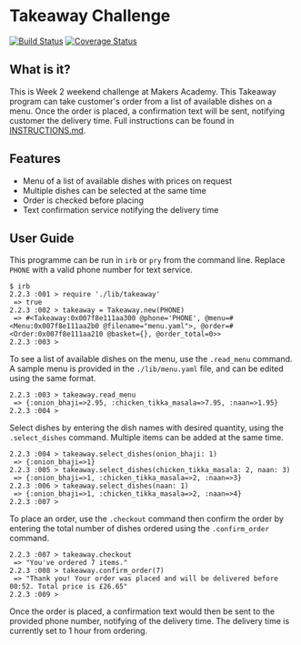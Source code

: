 Takeaway Challenge
===================
[![Build Status](https://travis-ci.org/yyl29/takeaway-challenge.svg?branch=master)](https://travis-ci.org/yyl29/takeaway-challenge) [![Coverage Status](https://coveralls.io/repos/github/yyl29/takeaway-challenge/badge.svg?branch=master)](https://coveralls.io/github/yyl29/takeaway-challenge?branch=master)

What is it?
-----------

This is Week 2 weekend challenge at Makers Academy. This Takeaway program can take customer's order from a list of available dishes on a menu. Once the order is placed, a confirmation text will be sent, notifying customer the delivery time. Full instructions can be found in [INSTRUCTIONS.md](https://github.com/yyl29/takeaway-challenge/blob/master/INSTRUCTIONS.md).

Features
---------

* Menu of a list of available dishes with prices on request
* Multiple dishes can be selected at the same time
* Order is checked before placing
* Text confirmation service notifying the delivery time

User Guide
----------

This programme can be run in `irb` or `pry` from the command line. Replace `PHONE` with a valid phone number for text service.

```
$ irb
2.2.3 :001 > require './lib/takeaway'
 => true
2.2.3 :002 > takeaway = Takeaway.new(PHONE)
 => #<Takeaway:0x007f8e111aa300 @phone='PHONE', @menu=#<Menu:0x007f8e111aa2b0 @filename="menu.yaml">, @order=#<Order:0x007f8e111aa210 @basket={}, @order_total=0>>
2.2.3 :003 >
```

To see a list of available dishes on the menu, use the `.read_menu` command. A sample menu is provided in the `./lib/menu.yaml` file, and can be edited using the same format.

```
2.2.3 :003 > takeaway.read_menu
 => {:onion_bhaji=>2.95, :chicken_tikka_masala=>7.95, :naan=>1.95}
2.2.3 :004 >
```

Select dishes by entering the dish names with desired quantity, using the `.select_dishes` command. Multiple items can be added at the same time.

```
2.2.3 :004 > takeaway.select_dishes(onion_bhaji: 1)
 => {:onion_bhaji=>1}
2.2.3 :005 > takeaway.select_dishes(chicken_tikka_masala: 2, naan: 3)
 => {:onion_bhaji=>1, :chicken_tikka_masala=>2, :naan=>3}
2.2.3 :006 > takeaway.select_dishes(naan: 1)
 => {:onion_bhaji=>1, :chicken_tikka_masala=>2, :naan=>4}
2.2.3 :007 >
```

To place an order, use the `.checkout` command then confirm the order by entering the total number of dishes ordered using the `.confirm_order` command.

```
2.2.3 :007 > takeaway.checkout
 => "You've ordered 7 items."
2.2.3 :008 > takeaway.confirm_order(7)
 => "Thank you! Your order was placed and will be delivered before 00:52. Total price is £26.65"
2.2.3 :009 >
```

Once the order is placed, a confirmation text would then be sent to the provided phone number, notifying of the delivery time. The delivery time is currently set to 1 hour from ordering.